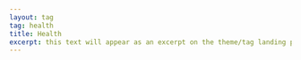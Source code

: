 ```yaml
---
layout: tag
tag: health
title: Health
excerpt: this text will appear as an excerpt on the theme/tag landing page
---
```


